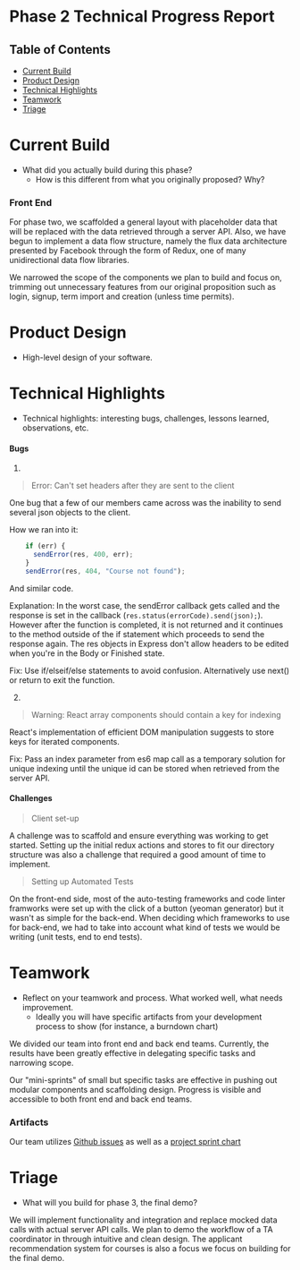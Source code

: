 # Phase 2 Technical Progress Report

## Table of Contents

- [Current Build](#current-build)
- [Product Design](#product-design)
- [Technical Highlights](#technical-highlights)
- [Teamwork](#teamwork)
- [Triage](#triage)

# Current Build

- What did you actually build during this phase?
    - How is this different from what you originally proposed? Why?

### Front End

For phase two, we scaffolded a general layout with placeholder data that will be replaced with the data retrieved through a server API. Also, we have begun to implement a data flow structure, namely the flux data architecture presented by Facebook through the form of Redux, one of many unidirectional data flow libraries.

We narrowed the scope of the components we plan to build and focus on, trimming out unnecessary features from our original proposition such as login, signup, term import and creation (unless time permits).

# Product Design
- High-level design of your software.

# Technical Highlights

- Technical highlights: interesting bugs, challenges, lessons learned, observations, etc.

#### Bugs

1.
> Error: Can't set headers after they are sent to the client

One bug that a few of our members came across was the inability to send several json objects to the client.

How we ran into it: 
```javascript
    if (err) {
      sendError(res, 400, err);
    }
    sendError(res, 404, "Course not found");
```
And similar code.

Explanation: In the worst case, the sendError callback gets called and the response is set in the callback (```res.status(errorCode).send(json);```). However after the function is completed, it is not returned and it continues to the method outside of the if statement which proceeds to send the response again. The res objects in Express don't allow headers to be edited when you're in the Body or Finished state.

Fix: Use if/elseif/else statements to avoid confusion. Alternatively use next() or return to exit the function.

2.
> Warning: React array components should contain a key for indexing

React's implementation of efficient DOM manipulation suggests to store keys for iterated components.

Fix: Pass an index parameter from es6 map call as a temporary solution for unique indexing until the unique id can be stored when retrieved from the server API.


#### Challenges

> Client set-up

A challenge was to scaffold and ensure everything was working to get started. Setting up the initial redux actions and stores to fit our directory structure was also a challenge that required a good amount of time to implement.

> Setting up Automated Tests

On the front-end side, most of the auto-testing frameworks and code linter framworks were set up with the click of a button (yeoman generator) but it wasn't as simple for the back-end. When deciding which frameworks to use for back-end, we had to take into account what kind of tests we would be writing (unit tests, end to end tests).


# Teamwork
- Reflect on your teamwork and process. What worked well, what  needs improvement.
    - Ideally you will have specific artifacts from your development process to show (for instance, a burndown chart)

We divided our team into front end and back end teams. Currently, the results have been greatly effective in delegating specific tasks and narrowing scope.

Our "mini-sprints" of small but specific tasks are effective in pushing out modular components and scaffolding design. Progress is visible and accessible to both front end and back end teams.

### Artifacts

Our team utilizes [Github issues](https://github.com/csc302-2017-spring/proj-ItWorkedYesterday/issues) as well as a [project sprint chart](https://github.com/csc302-2017-spring/proj-ItWorkedYesterday/projects/1)

# Triage
- What will you build for phase 3, the final demo?

We will implement functionality and integration and replace mocked data calls with actual server API calls. We plan to demo the workflow of a TA coordinator in through intuitive and clean design. The applicant recommendation system for courses is also a focus we focus on building for the final demo.

